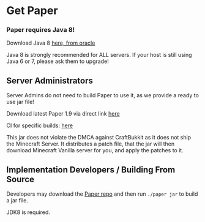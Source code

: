 Get Paper
====================
### Paper requires Java 8!
Download Java 8 [here, from oracle](http://www.oracle.com/technetwork/java/javase/downloads/jdk8-downloads-2133151.html)

Java 8 is strongly recommended for ALL servers. If your host is still using Java 6 or 7, please ask them to upgrade!

## Server Administrators
Server Admins do not need to build Paper to use it, as we provide a ready to use jar file!

Download latest Paper 1.9 via direct link [here](https://paperclip.emc.gs)

CI for specific builds: [here](https://ci.destroystokyo.com/job/PaperSpigot/)

This jar does not violate the DMCA against CraftBukkit as it does not ship the Minecraft Server. It distributes a patch file, that the jar will then download Minecraft Vanilla server for you, and apply the patches to it.

## Implementation Developers / Building From Source
Developers may download the [Paper repo](https://paperdev.emc.gs) and then run `./paper jar` to build a jar file.

JDK8 is required.

